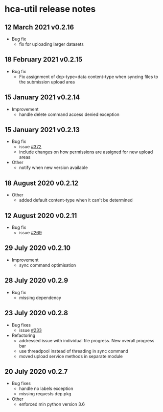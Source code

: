 # hca-util release notes

## 12 March 2021 v0.2.16
- Bug fix
    - fix for uploading larger datasets
  
## 18 February 2021 v0.2.15
- Bug fix
  - Fix assignment of dcp-type=data content-type when syncing files to the submission upload area

## 15 January 2021 v0.2.14
- Improvement
  - handle delete command access denied exception

## 15 January 2021 v0.2.13
- Bug fix
  - issue [#372](https://github.com/ebi-ait/hca-ebi-dev-team/issues/372)
  - include changes on how permissions are assigned for new upload areas
- Other
  - notify when new version available

## 18 August 2020 v0.2.12
- Other
  - added default content-type when it can't be determined

## 12 August 2020 v0.2.11
- Bug fix
  - issue [#269](https://github.com/ebi-ait/hca-ebi-dev-team/issues/269)

## 29 July 2020 v0.2.10
- Improvement
  - sync command optimisation

## 28 July 2020 v0.2.9
- Bug fix
  - missing dependency

## 23 July 2020 v0.2.8
- Bug fixes
  - issue [#233](https://github.com/ebi-ait/hca-ebi-dev-team/issues/233) 
- Refactoring
  - addressed issue with individual file progress. New overall progress bar
  - use threadpool instead of threading in sync command
  - moved upload service methods in separate module

## 20 July 2020 v0.2.7
- Bug fixes
  - handle no labels exception
  - missing requests dep pkg
- Other
  - enforced min python version 3.6